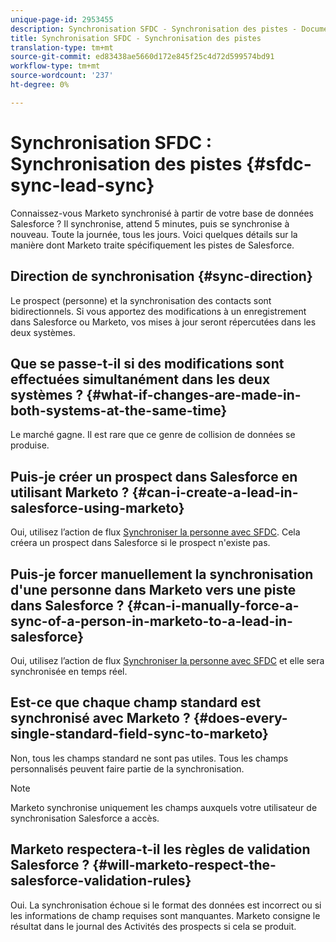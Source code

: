 ```yaml
---
unique-page-id: 2953455
description: Synchronisation SFDC - Synchronisation des pistes - Documents marketing - Documentation du produit
title: Synchronisation SFDC - Synchronisation des pistes
translation-type: tm+mt
source-git-commit: ed83438ae5660d172e845f25c4d72d599574bd91
workflow-type: tm+mt
source-wordcount: '237'
ht-degree: 0%

---
```



# Synchronisation SFDC : Synchronisation des pistes {#sfdc-sync-lead-sync}

Connaissez-vous Marketo synchronisé à partir de votre base de données Salesforce ? Il synchronise, attend 5 minutes, puis se synchronise à nouveau. Toute la journée, tous les jours. Voici quelques détails sur la manière dont Marketo traite spécifiquement les pistes de Salesforce.

## Direction de synchronisation {#sync-direction}

Le prospect (personne) et la synchronisation des contacts sont bidirectionnels. Si vous apportez des modifications à un enregistrement dans Salesforce ou Marketo, vos mises à jour seront répercutées dans les deux systèmes.

## Que se passe-t-il si des modifications sont effectuées simultanément dans les deux systèmes ? {#what-if-changes-are-made-in-both-systems-at-the-same-time}

Le marché gagne. Il est rare que ce genre de collision de données se produise.

## Puis-je créer un prospect dans Salesforce en utilisant Marketo ? {#can-i-create-a-lead-in-salesforce-using-marketo}

Oui, utilisez l’action de flux [Synchroniser la personne avec SFDC](/help/marketo/product-docs/core-marketo-concepts/smart-campaigns/salesforce-flow-actions/sync-person-to-sfdc.md). Cela créera un prospect dans Salesforce si le prospect n&#39;existe pas.

## Puis-je forcer manuellement la synchronisation d&#39;une personne dans Marketo vers une piste dans Salesforce ? {#can-i-manually-force-a-sync-of-a-person-in-marketo-to-a-lead-in-salesforce}

Oui, utilisez l’action de flux [Synchroniser la personne avec SFDC](/help/marketo/product-docs/core-marketo-concepts/smart-campaigns/salesforce-flow-actions/sync-person-to-sfdc.md) et elle sera synchronisée en temps réel.

## Est-ce que chaque champ standard est synchronisé avec Marketo ? {#does-every-single-standard-field-sync-to-marketo}

Non, tous les champs standard ne sont pas utiles. Tous les champs personnalisés peuvent faire partie de la synchronisation.

>[!NOTE]
>
>Marketo synchronise uniquement les champs auxquels votre utilisateur de synchronisation Salesforce a accès.

## Marketo respectera-t-il les règles de validation Salesforce ? {#will-marketo-respect-the-salesforce-validation-rules}

Oui. La synchronisation échoue si le format des données est incorrect ou si les informations de champ requises sont manquantes. Marketo consigne le résultat dans le journal des Activités des prospects si cela se produit.
